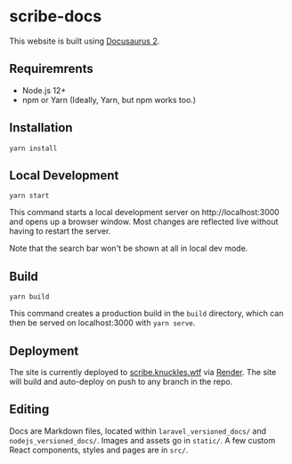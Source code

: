 # scribe-docs

This website is built using [Docusaurus 2](https://docusaurus.io/).

## Requiremrents
- Node.js 12+
- npm or Yarn (Ideally, Yarn, but npm works too.)

## Installation

```console
yarn install
```

## Local Development

```console
yarn start
```

This command starts a local development server on http://localhost:3000 and opens up a browser window. Most changes are reflected live without having to restart the server.

Note that the search bar won't be shown at all in local dev mode.

## Build

```console
yarn build
```

This command creates a production build in the `build` directory, which can then be served on localhost:3000 with `yarn serve`. 

## Deployment

The site is currently deployed to [scribe.knuckles.wtf](http://scribe.knuckles.wtf) via [Render](http://render.com). The site will build and auto-deploy on push to any branch in the repo.

## Editing
Docs are Markdown files, located within `laravel_versioned_docs/` and `nodejs_versioned_docs/`. Images and assets go in `static/`. A few custom React components, styles and pages are in `src/`.
